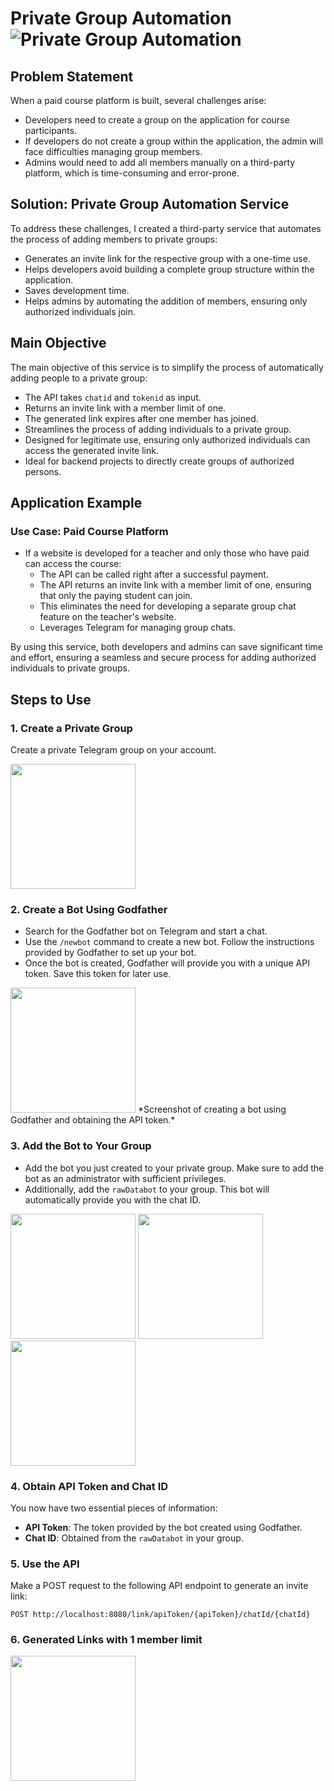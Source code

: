 # Private Group Automation ![Private Group Automation](URL_TO_YOUR_IMAGE)

## Problem Statement

When a paid course platform is built, several challenges arise:
- Developers need to create a group on the application for course participants.
- If developers do not create a group within the application, the admin will face difficulties managing group members.
- Admins would need to add all members manually on a third-party platform, which is time-consuming and error-prone.

## Solution: Private Group Automation Service

To address these challenges, I created a third-party service that automates the process of adding members to private groups:
- Generates an invite link for the respective group with a one-time use.
- Helps developers avoid building a complete group structure within the application.
- Saves development time.
- Helps admins by automating the addition of members, ensuring only authorized individuals join.

## Main Objective

The main objective of this service is to simplify the process of automatically adding people to a private group:
- The API takes `chatid` and `tokenid` as input.
- Returns an invite link with a member limit of one.
- The generated link expires after one member has joined.
- Streamlines the process of adding individuals to a private group.
- Designed for legitimate use, ensuring only authorized individuals can access the generated invite link.
- Ideal for backend projects to directly create groups of authorized persons.

## Application Example

### Use Case: Paid Course Platform

- If a website is developed for a teacher and only those who have paid can access the course:
  - The API can be called right after a successful payment.
  - The API returns an invite link with a member limit of one, ensuring that only the paying student can join.
  - This eliminates the need for developing a separate group chat feature on the teacher's website.
  - Leverages Telegram for managing group chats.

By using this service, both developers and admins can save significant time and effort, ensuring a seamless and secure process for adding authorized individuals to private groups.

## Steps to Use

### 1. Create a Private Group

Create a private Telegram group on your account.

<img src="images/privateGroup.jpg" width="200">

### 2. Create a Bot Using Godfather

- Search for the Godfather bot on Telegram and start a chat.
- Use the `/newbot` command to create a new bot. Follow the instructions provided by Godfather to set up your bot.
- Once the bot is created, Godfather will provide you with a unique API token. Save this token for later use.

<img src="images/botCreation.jpg" width="200">
*Screenshot of creating a bot using Godfather and obtaining the API token.*

### 3. Add the Bot to Your Group

- Add the bot you just created to your private group. Make sure to add the bot as an administrator with sufficient privileges.
- Additionally, add the `rawDatabot` to your group. This bot will automatically provide you with the chat ID.

<img src="images/adminBot.jpg" width="200">    <img src="images/rawDataBot.jpg" width="200">    <img src="images/chatId.jpg" width="200">


### 4. Obtain API Token and Chat ID

You now have two essential pieces of information:
- **API Token**: The token provided by the bot created using Godfather.
- **Chat ID**: Obtained from the `rawDatabot` in your group.

### 5. Use the API

Make a POST request to the following API endpoint to generate an invite link:

```http
POST http://localhost:8080/link/apiToken/{apiToken}/chatId/{chatId}
```

### 6. Generated Links with 1 member limit

<img src="images/linksGenerated.jpg" width="200">

